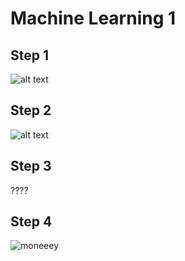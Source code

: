 # Machine Learning 1
## Step 1
![alt text](http://i.imgur.com/kfcvn8x.gif)

## Step 2
![alt text](https://media.giphy.com/media/lj11uKKMhr4Os/giphy.gif)

## Step 3
????

## Step 4
![moneeey](http://78.media.tumblr.com/tumblr_mak6ktGGkA1ru90dzo1_250.gif)



